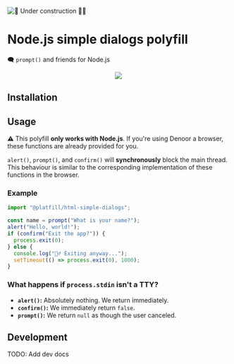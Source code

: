 ![🚧 Under construction 👷‍♂️](https://i.imgur.com/LEP2R3N.png)

# Node.js simple dialogs polyfill

🗨️ `prompt()` and friends for Node.js

<div align="center">

![](https://placekitten.com/600/400)

</div>

## Installation

## Usage

⚠️ This polyfill **only works with Node.js**. If you're using Denoor a browser,
these functions are already provided for you.

`alert()`, `prompt()`, and `confirm()` will **synchronously** block the main
thread. This behaviour is similar to the corresponding implementation of these
functions in the browser.

### Example

```js
import "@platfill/html-simple-dialogs";

const name = prompt("What is your name?");
alert("Hello, world!");
if (confirm("Exit the app?")) {
  process.exit(0);
} else {
  console.log("🤷‍♂️ Exiting anyway...");
  setTimeout(() => process.exit(0), 1000);
}
```

### What happens if `process.stdin` isn't a TTY?

- **`alert()`:** Absolutely nothing. We return immediately.
- **`confirm()`:** We immediately return `false`.
- **`prompt()`:** We return `null` as though the user canceled.

## Development

TODO: Add dev docs
